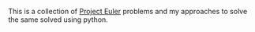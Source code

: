 This is a collection of [Project Euler](https://projecteuler.net/) problems and my approaches to solve the same solved using python.
